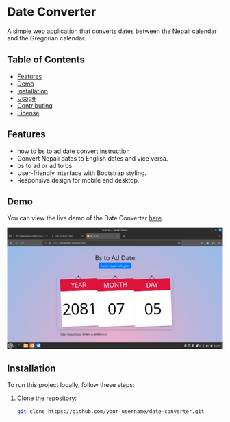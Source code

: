 # Date Converter

A simple web application that converts dates between the Nepali calendar and the Gregorian calendar.

## Table of Contents

- [Features](#features)
- [Demo](#demo)
- [Installation](#installation)
- [Usage](#usage)
- [Contributing](#contributing)
- [License](#license)

## Features
- how to bs to ad date convert instruction
- Convert Nepali dates to English dates and vice versa.
- bs to ad  or ad to bs
- User-friendly interface with Bootstrap styling.
- Responsive design for mobile and desktop.

## Demo

You can view the live demo of the Date Converter [here](https://bstoaddate.blogspot.com/).

![Screenshot of Date Converter](assets/images/Nepali-date.png)

## Installation

To run this project locally, follow these steps:

1. Clone the repository:

   ```bash
   git clone https://github.com/your-username/date-converter.git
